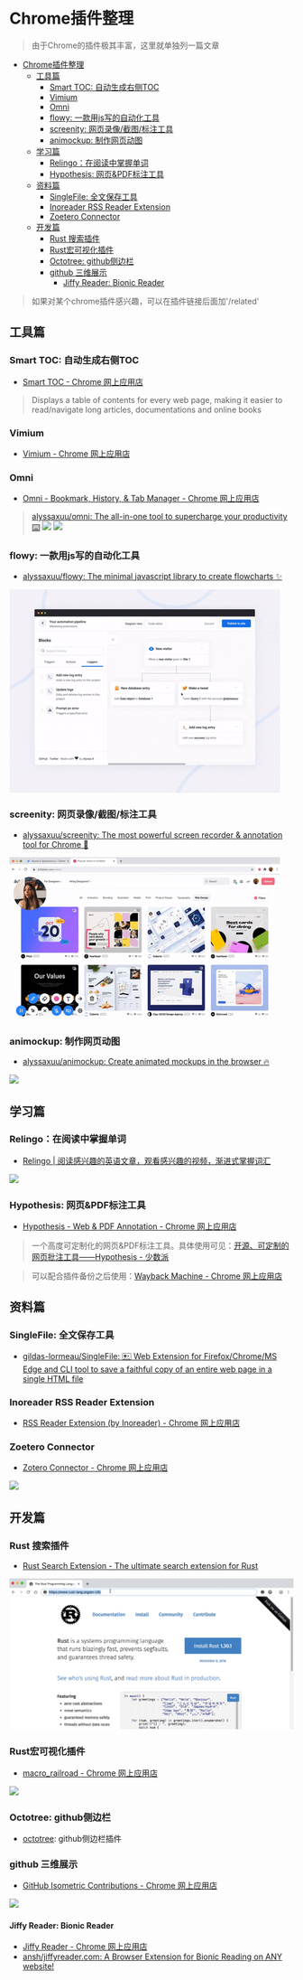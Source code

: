 # Chrome插件整理

> 由于Chrome的插件极其丰富，这里就单独列一篇文章


<!--ts-->
* [Chrome插件整理](#chrome插件整理)
   * [工具篇](#工具篇)
      * [Smart TOC: 自动生成右侧TOC](#smart-toc-自动生成右侧toc)
      * [Vimium](#vimium)
      * [Omni](#omni)
      * [flowy: 一款用js写的自动化工具](#flowy-一款用js写的自动化工具)
      * [screenity: 网页录像/截图/标注工具](#screenity-网页录像截图标注工具)
      * [animockup: 制作网页动图](#animockup-制作网页动图)
   * [学习篇](#学习篇)
      * [Relingo：在阅读中掌握单词](#relingo在阅读中掌握单词)
      * [Hypothesis: 网页&amp;PDF标注工具](#hypothesis-网页pdf标注工具)
   * [资料篇](#资料篇)
      * [SingleFile: 全文保存工具](#singlefile-全文保存工具)
      * [Inoreader RSS Reader Extension](#inoreader-rss-reader-extension)
      * [Zoetero Connector](#zoetero-connector)
   * [开发篇](#开发篇)
      * [Rust 搜索插件](#rust-搜索插件)
      * [Rust宏可视化插件](#rust宏可视化插件)
      * [Octotree: github侧边栏](#octotree-github侧边栏)
      * [github 三维展示](#github-三维展示)
         * [Jiffy Reader: Bionic Reader](#jiffy-reader-bionic-reader)

<!-- Created by https://github.com/ekalinin/github-markdown-toc -->
<!-- Added by: runner, at: Wed Aug 31 12:55:30 UTC 2022 -->

<!--te-->


> 如果对某个chrome插件感兴趣，可以在插件链接后面加'/related'

## 工具篇

### Smart TOC: 自动生成右侧TOC

- [Smart TOC - Chrome 网上应用店](https://chrome.google.com/webstore/detail/smart-toc/lifgeihcfpkmmlfjbailfpfhbahhibba)

> Displays a table of contents for every web page, making it easier to read/navigate long articles, documentations and online books

### Vimium

- [Vimium - Chrome 网上应用店](https://chrome.google.com/webstore/detail/vimium/dbepggeogbaibhgnhhndojpepiihcmeb)

### Omni

- [Omni - Bookmark, History, & Tab Manager - Chrome 网上应用店](https://chrome.google.com/webstore/detail/omni-bookmark-history-tab/mapjgeachilmcbbokkgcbgpbakaaeehi)

> [alyssaxuu/omni: The all-in-one tool to supercharge your productivity ⌨️](https://github.com/alyssaxuu/omni)
![](https://lh3.googleusercontent.com/P4tnISAD7L4I1ePDn5_CGr5mQTsVWWOKa35hZSwTW4z5fOOkWMBPR8z7xltoHkwfNqKT8E3CRYpzCThio30Pq2-E=w640-h400-e365-rj-sc0x00ffffff)
![](https://raw.githubusercontent.com/KuanHsiaoKuo/writing_materials/main/imgs/preview.gif)

### flowy: 一款用js写的自动化工具

- [alyssaxuu/flowy: The minimal javascript library to create flowcharts ✨](https://github.com/alyssaxuu/flowy)

![](https://raw.githubusercontent.com/KuanHsiaoKuo/writing_materials/main/imgs/68747470733a2f2f6d656469612e67697068792e636f6d2f6d656469612f6476314335364f7977725037436e32306e722f67697068792e676966.gif)

### screenity: 网页录像/截图/标注工具

- [alyssaxuu/screenity: The most powerful screen recorder & annotation tool for Chrome 🎥](https://github.com/alyssaxuu/screenity)

![](https://raw.githubusercontent.com/KuanHsiaoKuo/writing_materials/main/imgs/68747470733a2f2f6d656469612e67697068792e636f6d2f6d656469612f3668633730396e4645596e45747a4949794e2f67697068792e676966.gif)

### animockup: 制作网页动图

- [alyssaxuu/animockup: Create animated mockups in the browser 🔥](https://github.com/alyssaxuu/animockup)

![](https://raw.githubusercontent.com/KuanHsiaoKuo/writing_materials/main/imgs/preview-20220605171609089.gif)

## 学习篇

### Relingo：在阅读中掌握单词

- [Relingo | 阅读感兴趣的英语文章，观看感兴趣的视频，渐进式掌握词汇](https://relingo.net/zh/guide)

![](https://raw.githubusercontent.com/KuanHsiaoKuo/writing_materials/main/imgs/yastKTfHxC93tRjYDRI0wWukcK77OyUV3fwpUtUtOcUxqjhXXxW5A4rWmK82qUTR3XsGw6oWZGAxxd8eoXz6U6zR%253Dw640-h400-e365-rj-sc0x00ffffff.jpeg)

### Hypothesis: 网页&PDF标注工具

- [Hypothesis - Web & PDF Annotation - Chrome 网上应用店](https://chrome.google.com/webstore/detail/hypothesis-web-pdf-annota/bjfhmglciegochdpefhhlphglcehbmek)

> 一个高度可定制化的网页&PDF标注工具。具体使用可见：[开源、可定制的网页批注工具——Hypothesis - 少数派](https://web.archive.org/web/20220426111110/https://sspai.com/post/63033)

> 可以配合插件备份之后使用：[Wayback Machine - Chrome 网上应用店](https://chrome.google.com/webstore/detail/wayback-machine/fpnmgdkabkmnadcjpehmlllkndpkmiak)

## 资料篇

### SingleFile: 全文保存工具

- [gildas-lormeau/SingleFile: 🖭 Web Extension for Firefox/Chrome/MS Edge and CLI tool to save a faithful copy of an entire web page in a single HTML file](https://github.com/gildas-lormeau/SingleFile)

### Inoreader RSS Reader Extension

- [RSS Reader Extension (by Inoreader) - Chrome 网上应用店](https://chrome.google.com/webstore/detail/rss-reader-extension-by-i/kfimphpokifbjgmjflanmfeppcjimgah/related)

### Zoetero Connector

- [Zotero Connector - Chrome 网上应用店](https://chrome.google.com/webstore/detail/zotero-connector/ekhagklcjbdpajgpjgmbionohlpdbjgc/related)

![](https://raw.githubusercontent.com/KuanHsiaoKuo/writing_materials/main/imgs/gL0Ky3a-hyp7sGQLnbWpPcebnUj8ituzsdstiVfsSq-OxA9QNZiA9ABhNf42-1oa6He3tN2kSk1B3uo80yZ1Ge1WZQ%253Dw640-h400-e365-rj-sc0x00ffffff.jpeg)

## 开发篇

### Rust 搜索插件

- [Rust Search Extension - The ultimate search extension for Rust](https://rust.extension.sh/)

![](https://raw.githubusercontent.com/KuanHsiaoKuo/writing_materials/main/imgs/demonstration.gif)

### Rust宏可视化插件

- [macro_railroad - Chrome 网上应用店](https://chrome.google.com/webstore/detail/macrorailroad/jeinhnlccpembeoccdhdpnolnmkfcblp)

![](https://raw.githubusercontent.com/KuanHsiaoKuo/writing_materials/main/imgs/CVNeetRxO-OrVyShZ_E-G12DAt4ByHC2CzMVfJI7fA6R92ntDv3o_RCqhGjjJp2w0ZRh6Sx0m6xlqty1eJBUooVec10%253Dw640-h400-e365-rj-sc0x00ffffff.jpeg)

### Octotree: github侧边栏

- [octotree](https://www.octotree.io/): github侧边栏插件

### github 三维展示

- [GitHub Isometric Contributions - Chrome 网上应用店](https://chrome.google.com/webstore/detail/github-isometric-contribu/mjoedlfflcchnleknnceiplgaeoegien)

![](https://raw.githubusercontent.com/KuanHsiaoKuo/writing_materials/main/imgs/Ew7xMlpcHhsOKfJB25HfKYgmpkfPTGvOPL-9JERL-x0j3H98crueLTtkmLOr4mIyAcMbhaib8wCbte1VVEGx7xV4eSs%253Dw640-h400-e365-rj-sc0x00ffffff.jpeg)

#### Jiffy Reader: Bionic Reader

- [Jiffy Reader - Chrome 网上应用店](https://chrome.google.com/webstore/detail/jiffy-reader/lljedihjnnjjefafchaljkhbpfhfkdic)
- [ansh/jiffyreader.com: A Browser Extension for Bionic Reading on ANY website!](https://github.com/ansh/jiffyreader.com#FAQ)

